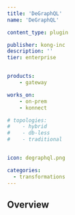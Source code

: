 ```yaml
---
title: 'DeGraphQL'
name: 'DeGraphQL'

content_type: plugin

publisher: kong-inc
description: ''
tier: enterprise


products:
    - gateway

works_on:
    - on-prem
    - konnect

# topologies:
#    - hybrid
#    - db-less
#    - traditional


icon: degraphql.png

categories:
  - transformations
---
```


## Overview
